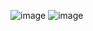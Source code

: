 ![image](https://github.com/Sweathadharan/BurgerApp/assets/89176350/77f95d18-a045-4014-b8ba-6e5682ced27e)
![image](https://github.com/Sweathadharan/BurgerApp/assets/89176350/67d64a2c-f951-42d6-8cdb-a61b276bf7b3)

